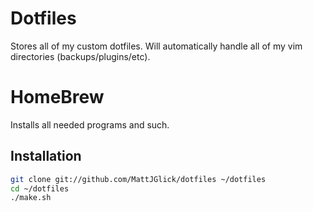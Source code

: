 Dotfiles
========
Stores all of my custom dotfiles. Will automatically handle all of my vim directories (backups/plugins/etc). 

HomeBrew
========
Installs all needed programs and such.

Installation
------------

``` bash
git clone git://github.com/MattJGlick/dotfiles ~/dotfiles
cd ~/dotfiles
./make.sh
```
